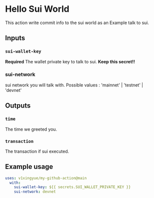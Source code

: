 # Hello Sui World

This action write commit info to the sui world as an Example talk to sui.

## Inputs

### `sui-wallet-key`

**Required** The wallet private key to talk to sui. **Keep this secret!!**

### sui-network

sui network  you will talk with. Possible values : 'mainnet' | 'testnet' | 'devnet' 

## Outputs

### `time`

The time we greeted you.

### `transaction`

The transaction if sui executed.

## Example usage

```yaml
uses: v1xingyue/my-github-action@main
  with:
    sui-wallet-key: ${{ secrets.SUI_WALLET_PRIVATE_KEY }}
    sui-network: devnet
```

